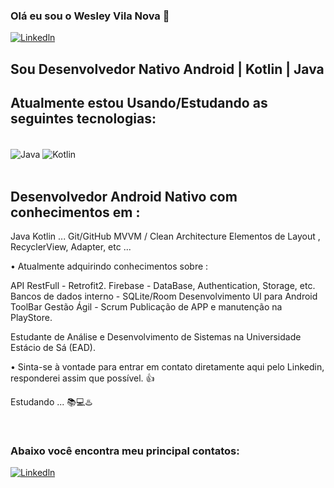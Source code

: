 ### Olá eu sou o Wesley Vila Nova 👋   
[![Linkedln](https://img.shields.io/badge/LinkedIn-0077B5?style=for-the-badge&logo=linkedin&logoColor=white)](https://www.linkedin.com/in/wesley-v-n-d-l-torres-646998222/)


## Sou Desenvolvedor Nativo Android | Kotlin | Java 

## Atualmente estou Usando/Estudando as seguintes tecnologias:
<div style="display: inline_block"><br/>
<img align="center" alt="Java" src="https://img.shields.io/badge/Java-ED8B00?style=for-the-badge&logo=java&logoColor=white" />
<img align="center" alt="Kotlin" src="https://img.shields.io/badge/Kotlin-0095D5?&style=for-the-badge&logo=kotlin&logoColor=white" />
</div><br/>

## Desenvolvedor Android Nativo com conhecimentos em : 
 Java
 Kotlin ...
 Git/GitHub
 MVVM / Clean Architecture
 Elementos de Layout , RecyclerView, Adapter, etc ...

• Atualmente adquirindo conhecimentos sobre :

 API RestFull - Retrofit2.
 Firebase - DataBase, Authentication, Storage, etc.
 Bancos de dados interno - SQLite/Room
 Desenvolvimento UI para Android
 ToolBar
 Gestão Ágil - Scrum
 Publicação de APP e manutenção na PlayStore.

Estudante de Análise e Desenvolvimento de Sistemas na Universidade Estácio de Sá (EAD).

• Sinta-se à vontade para entrar em contato diretamente aqui pelo Linkedin, responderei assim que possível. 👍


Estudando ... 📚💻♨️
 
</div><br/>

### Abaixo você encontra meu principal contatos:

[![Linkedln](https://img.shields.io/badge/LinkedIn-0077B5?style=for-the-badge&logo=linkedin&logoColor=white)](https://www.linkedin.com/in/wesley-v-n-d-l-torres-646998222/)

</div> <br/>
